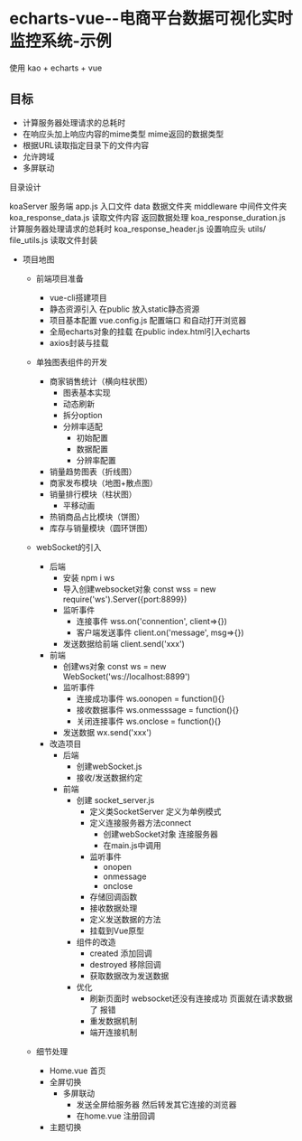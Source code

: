 # echarts-vue--电商平台数据可视化实时监控系统-示例

使用 kao + echarts + vue

## 目标
- 计算服务器处理请求的总耗时
- 在响应头加上响应内容的mime类型  mime返回的数据类型
- 根据URL读取指定目录下的文件内容
- 允许跨域
- 多屏联动

目录设计

koaServer  服务端
    app.js 入口文件
    data 数据文件夹
    middleware 中间件文件夹
        koa_response_data.js  读取文件内容 返回数据处理
        koa_response_duration.js 计算服务器处理请求的总耗时
        koa_response_header.js 设置响应头
    utils/
        file_utils.js 读取文件封装

- 项目地图
    + 前端项目准备
        - vue-cli搭建项目
        - 静态资源引入 在public 放入static静态资源
        - 项目基本配置 vue.config.js 配置端口 和自动打开浏览器
        - 全局echarts对象的挂载 在public index.html引入echarts
        - axios封装与挂载

    + 单独图表组件的开发
        - 商家销售统计（横向柱状图）
            + 图表基本实现
            + 动态刷新
            + 拆分option
            + 分辨率适配
                - 初始配置
                - 数据配置
                - 分辨率配置
        - 销量趋势图表（折线图）
        - 商家发布模块（地图+散点图）
        - 销量排行模块（柱状图）
            - 平移动画
        - 热销商品占比模块（饼图）
        - 库存与销量模块（圆环饼图）

    + webSocket的引入
        - 后端
            + 安装 npm i ws
            + 导入创建websocket对象 const wss = new require('ws').Server({port:8899})
            + 监听事件
                - 连接事件 wss.on('connention', client=>{})
                - 客户端发送事件 client.on('message', msg=>{})
            + 发送数据给前端 client.send('xxx')
        - 前端
            + 创建ws对象 const ws = new WebSocket('ws://localhost:8899')
            + 监听事件
                - 连接成功事件 ws.oonopen = function(){}
                - 接收数据事件 ws.onmesssage = function(){}
                - 关闭连接事件 ws.onclose = function(){}
            + 发送数据 wx.send('xxx')
        - 改造项目
            + 后端 
                - 创建webSocket.js
                - 接收/发送数据约定
            + 前端
                - 创建 socket_server.js 
                    + 定义类SocketServer 定义为单例模式
                    + 定义连接服务器方法connect
                        - 创建webSocket对象 连接服务器
                        - 在main.js中调用
                    + 监听事件
                        - onopen
                        - onmessage
                        - onclose
                    + 存储回调函数
                    + 接收数据处理
                    + 定义发送数据的方法
                    + 挂载到Vue原型
                - 组件的改造
                    + created 添加回调
                    + destroyed 移除回调
                    + 获取数据改为发送数据
                - 优化
                    + 刷新页面时 websocket还没有连接成功 页面就在请求数据了 报错
                    + 重发数据机制
                    + 端开连接机制

        
    + 细节处理
        - Home.vue 首页
        - 全屏切换
            + 多屏联动 
                - 发送全屏给服务器 然后转发其它连接的浏览器
                + 在home.vue 注册回调
        - 主题切换

